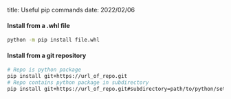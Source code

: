 title: Useful pip commands
date: 2022/02/06

#### Install from a .whl file
```bash
python -m pip install file.whl
```

#### Install from a git repository 
```bash
# Repo is python package
pip install git+https://url_of_repo.git
# Repo contains python package in subdirectory
pip install git+https://url_of_repo.git#subdirectory=path/to/python/setup/file
```
